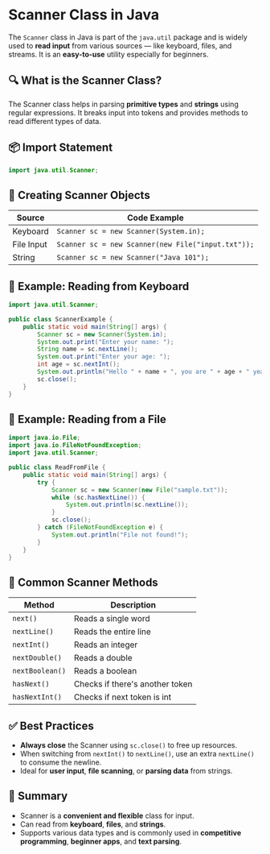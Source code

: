 # Scanner Class in Java

The `Scanner` class in Java is part of the `java.util` package and is widely used to **read input** from various sources — like keyboard, files, and streams. It is an **easy-to-use** utility especially for beginners.


## 🔍 What is the Scanner Class?

The Scanner class helps in parsing **primitive types** and **strings** using regular expressions. It breaks input into tokens and provides methods to read different types of data.


## 📦 Import Statement

```java
import java.util.Scanner;
```


## 🧱 Creating Scanner Objects

| Source      | Code Example                             |
|-------------|-------------------------------------------|
| Keyboard    | `Scanner sc = new Scanner(System.in);`    |
| File Input  | `Scanner sc = new Scanner(new File("input.txt"));` |
| String      | `Scanner sc = new Scanner("Java 101");`   |


## 🧪 Example: Reading from Keyboard

```java
import java.util.Scanner;

public class ScannerExample {
    public static void main(String[] args) {
        Scanner sc = new Scanner(System.in);
        System.out.print("Enter your name: ");
        String name = sc.nextLine();
        System.out.print("Enter your age: ");
        int age = sc.nextInt();
        System.out.println("Hello " + name + ", you are " + age + " years old.");
        sc.close();
    }
}
```


## 🧪 Example: Reading from a File

```java
import java.io.File;
import java.io.FileNotFoundException;
import java.util.Scanner;

public class ReadFromFile {
    public static void main(String[] args) {
        try {
            Scanner sc = new Scanner(new File("sample.txt"));
            while (sc.hasNextLine()) {
                System.out.println(sc.nextLine());
            }
            sc.close();
        } catch (FileNotFoundException e) {
            System.out.println("File not found!");
        }
    }
}
```


## 📌 Common Scanner Methods

| Method         | Description                    |
|----------------|--------------------------------|
| `next()`       | Reads a single word            |
| `nextLine()`   | Reads the entire line          |
| `nextInt()`    | Reads an integer               |
| `nextDouble()` | Reads a double                 |
| `nextBoolean()`| Reads a boolean                |
| `hasNext()`    | Checks if there's another token|
| `hasNextInt()` | Checks if next token is int    |


## ✅ Best Practices

- **Always close** the Scanner using `sc.close()` to free up resources.
- When switching from `nextInt()` to `nextLine()`, use an extra `nextLine()` to consume the newline.
- Ideal for **user input**, **file scanning**, or **parsing data** from strings.


## 📝 Summary

- Scanner is a **convenient and flexible** class for input.
- Can read from **keyboard**, **files**, and **strings**.
- Supports various data types and is commonly used in **competitive programming**, **beginner apps**, and **text parsing**.


